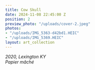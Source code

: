 ```yaml
---
title: Cow Skull
date: 2024-11-08 22:45:00 Z
position: 2
preview_photo: "/uploads/cover-2.jpeg"
photos:
- "/uploads/IMG_5363-d42bd1.HEIC"
- "/uploads/IMG_5369.HEIC"
layout: art_collection
---
```


*2020, Lexington KY* <br>
*Papier mâché*
